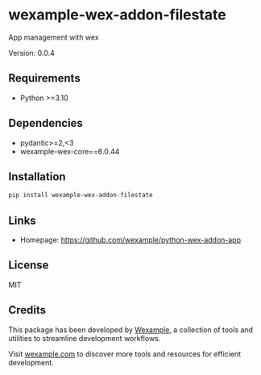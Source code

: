 # wexample-wex-addon-filestate

App management with wex

Version: 0.0.4

## Requirements

- Python >=3.10

## Dependencies

- pydantic>=2,<3
- wexample-wex-core==6.0.44

## Installation

```bash
pip install wexample-wex-addon-filestate
```

## Links

- Homepage: https://github.com/wexample/python-wex-addon-app

## License

MIT
## Credits

This package has been developed by [Wexample](https://wexample.com), a collection of tools and utilities to streamline development workflows.

Visit [wexample.com](https://wexample.com) to discover more tools and resources for efficient development.